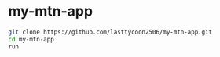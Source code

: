 # my-mtn-app

```bash
git clone https://github.com/lasttycoon2506/my-mtn-app.git
cd my-mtn-app
run
```
